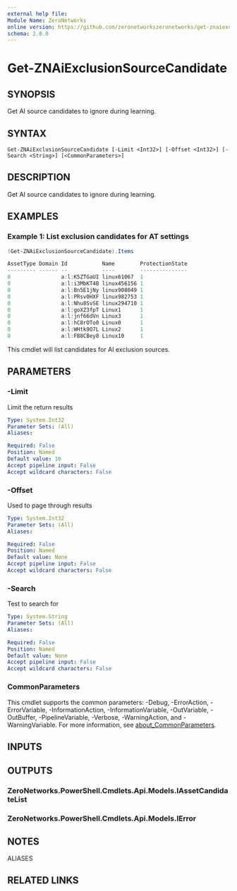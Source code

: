 ```yaml
---
external help file:
Module Name: ZeroNetworks
online version: https://github.com/zeronetworkszeronetworks/get-znaiexclusionsourcecandidate
schema: 2.0.0
---
```


# Get-ZNAiExclusionSourceCandidate

## SYNOPSIS
Get AI source candidates to ignore during learning.

## SYNTAX

```
Get-ZNAiExclusionSourceCandidate [-Limit <Int32>] [-Offset <Int32>] [-Search <String>] [<CommonParameters>]
```

## DESCRIPTION
Get AI source candidates to ignore during learning.

## EXAMPLES

### Example 1: List exclusion candidates for AT settings
```powershell
(Get-ZNAiExclusionSourceCandidate).Items

AssetType Domain Id           Name        ProtectionState
--------- ------ --           ----        ---------------
0                a:l:K5ZTGaUI linux61067  1
0                a:l:i3MbKT4B linux456156 1
0                a:l:Bn5E1jNy linux908049 1
0                a:l:PRsv0HXF linux982753 1
0                a:l:Nhu8SvSE linux294710 1
0                a:l:goXZ3fpT Linux1      1
0                a:l:jnf66dVn Linux3      1
0                a:l:hC8rOTo0 Linux0      1
0                a:l:WHtk9O7L Linux2      1
0                a:l:FB8CBey8 Linux10     1
```

This cmdlet will list candidates for AI exclusion sources.

## PARAMETERS

### -Limit
Limit the return results

```yaml
Type: System.Int32
Parameter Sets: (All)
Aliases:

Required: False
Position: Named
Default value: 10
Accept pipeline input: False
Accept wildcard characters: False
```

### -Offset
Used to page through results

```yaml
Type: System.Int32
Parameter Sets: (All)
Aliases:

Required: False
Position: Named
Default value: None
Accept pipeline input: False
Accept wildcard characters: False
```

### -Search
Test to search for

```yaml
Type: System.String
Parameter Sets: (All)
Aliases:

Required: False
Position: Named
Default value: None
Accept pipeline input: False
Accept wildcard characters: False
```

### CommonParameters
This cmdlet supports the common parameters: -Debug, -ErrorAction, -ErrorVariable, -InformationAction, -InformationVariable, -OutVariable, -OutBuffer, -PipelineVariable, -Verbose, -WarningAction, and -WarningVariable. For more information, see [about_CommonParameters](http://go.microsoft.com/fwlink/?LinkID=113216).

## INPUTS

## OUTPUTS

### ZeroNetworks.PowerShell.Cmdlets.Api.Models.IAssetCandidateList

### ZeroNetworks.PowerShell.Cmdlets.Api.Models.IError

## NOTES

ALIASES

## RELATED LINKS

